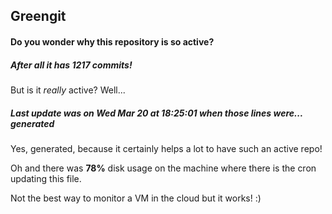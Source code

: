 ## Greengit

#### Do you wonder why this repository is so active?

##### After all it has 1217 commits!

But is it *really* active? Well...

##### Last update was on Wed Mar 20 at 18:25:01 when those lines were... generated

Yes, generated, because it certainly helps a lot to have such an active repo!

Oh and there was **78%** disk usage on the machine
where there is the cron updating this file.

Not the best way to monitor a VM in the cloud but it works! :)
